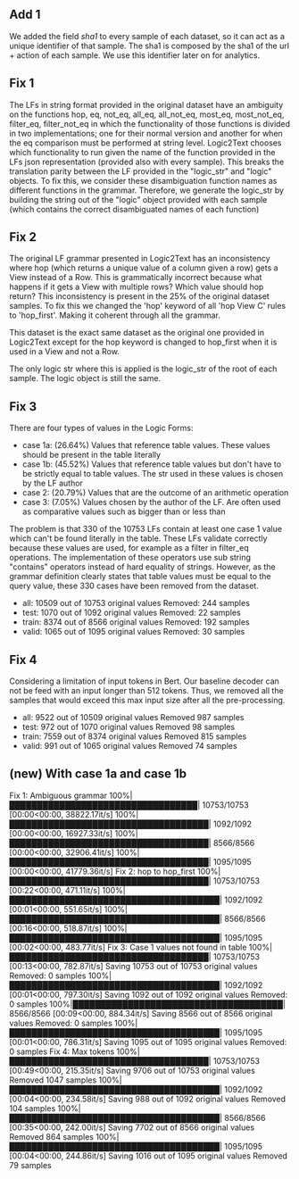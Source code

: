 ## Add 1
We added the field _sha1_ to every sample of each dataset, so it can act as a unique identifier of that sample. The sha1 
is composed by the sha1 of the url + action of each sample. We use this identifier later on for analytics.

## Fix 1
The LFs in string format provided in the original dataset have an ambiguity on the functions hop, eq, not_eq, all_eq, 
all_not_eq, most_eq, most_not_eq, filter_eq, filter_not_eq in which the functionality of those functions is divided in two
implementations; one for their normal version and another for when the eq comparison must be performed at string level.
Logic2Text chooses which functionality to run given the name of the function provided in the LFs json representation 
(provided also with every sample). This breaks the translation parity between the LF provided in the "logic_str" and 
"logic" objects. To fix this, we consider these disambiguation function names as different functions in the grammar. 
Therefore, we generate the logic_str by building the string out of the "logic" object provided with each sample 
(which contains the correct disambiguated names of each function)

## Fix 2
The original LF grammar presented in Logic2Text has an inconsistency where
hop (which returns a unique value of a column given a row) gets a View instead of a Row. This is
grammatically incorrect because what happens if it gets a View with multiple rows? Which value should hop return? This
inconsistency is present in the 25% of the original dataset samples. To fix this we changed the
'hop' keyword of all 'hop View C' rules to 'hop_first'. Making it coherent through all the grammar.

This dataset is the exact same dataset as the original one provided in Logic2Text except for the hop keyword is changed
to hop_first when it is used in a View and not a Row.

The only logic str where this is applied is the logic_str of the root of each sample. The logic object is still
the same.


## Fix 3
There are four types of values in the Logic Forms:
* case 1a: (26.64%) Values that reference table values. These values should be present in the table literally
* case 1b: (45.52%) Values that reference table values but don't have to be strictly equal to table values. The str used in these values is chosen by the LF author
* case 2: (20.79%) Values that are the outcome of an arithmetic operation
* case 3: (7.05%) Values chosen by the author of the LF. Are often used as comparative values such as bigger than or less than

The problem is that 330 of the 10753 LFs contain at least one case 1 value which can't be found literally in the table.
These LFs validate correctly because these values are used, for example as a filter in filter_eq operations. The
implementation of these operators use sub string "contains" operators instead of hard equality of strings. However, as
the grammar definition clearly states that table values must be equal to the query value, these 330 cases have been
removed from the dataset.
* all: 10509 out of 10753 original values
Removed: 244 samples
* test: 1070 out of 1092 original values
Removed: 22 samples
* train: 8374 out of 8566 original values
Removed: 192 samples
* valid: 1065 out of 1095 original values
Removed: 30 samples

## Fix 4
Considering a limitation of input tokens in Bert. Our baseline decoder can not be feed with an input longer than 512 
tokens. Thus, we removed all the samples that would exceed this max input size after all the pre-processing. 
* all: 9522 out of 10509 original values
Removed 987 samples
* test: 972 out of 1070 original values
Removed 98 samples
* train: 7559 out of 8374 original values
Removed 815 samples
* valid: 991 out of 1065 original values
Removed 74 samples

## (new) With case 1a and case 1b
Fix 1: Ambiguous grammar
100%|██████████████████████████████████| 10753/10753 [00:00<00:00, 38822.17it/s]
100%|████████████████████████████████████| 1092/1092 [00:00<00:00, 16927.33it/s]
100%|████████████████████████████████████| 8566/8566 [00:00<00:00, 32906.41it/s]
100%|████████████████████████████████████| 1095/1095 [00:00<00:00, 41779.36it/s]
Fix 2: hop to hop_first
100%|████████████████████████████████████| 10753/10753 [00:22<00:00, 471.11it/s]
100%|██████████████████████████████████████| 1092/1092 [00:01<00:00, 551.65it/s]
100%|██████████████████████████████████████| 8566/8566 [00:16<00:00, 518.87it/s]
100%|██████████████████████████████████████| 1095/1095 [00:02<00:00, 483.77it/s]
Fix 3: Case 1 values not found in table
100%|████████████████████████████████████| 10753/10753 [00:13<00:00, 782.87it/s]
Saving 10753 out of 10753 original values
Removed: 0 samples
100%|██████████████████████████████████████| 1092/1092 [00:01<00:00, 797.30it/s]
Saving 1092 out of 1092 original values
Removed: 0 samples
100%|██████████████████████████████████████| 8566/8566 [00:09<00:00, 884.34it/s]
Saving 8566 out of 8566 original values
Removed: 0 samples
100%|██████████████████████████████████████| 1095/1095 [00:01<00:00, 786.31it/s]
Saving 1095 out of 1095 original values
Removed: 0 samples
Fix 4: Max tokens
100%|████████████████████████████████████| 10753/10753 [00:49<00:00, 215.35it/s]
Saving 9706 out of 10753 original values
Removed 1047 samples
100%|██████████████████████████████████████| 1092/1092 [00:04<00:00, 234.58it/s]
Saving 988 out of 1092 original values
Removed 104 samples
100%|██████████████████████████████████████| 8566/8566 [00:35<00:00, 242.00it/s]
Saving 7702 out of 8566 original values
Removed 864 samples
100%|██████████████████████████████████████| 1095/1095 [00:04<00:00, 244.86it/s]
Saving 1016 out of 1095 original values
Removed 79 samples